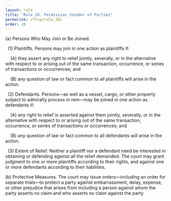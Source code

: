 ```yaml
---
layout: rule
title: "Rule 20. Permissive Joinder of Parties"
permalink: /frcp/rule_20/
order: 20
---
```


(a) Persons Who May Join or Be Joined.


&nbsp;&nbsp;(1) Plaintiffs. Persons may join in one action as plaintiffs if:


&nbsp;&nbsp;&nbsp;&nbsp;(A) they assert any right to relief jointly, severally, or in the alternative with respect to or arising out of the same transaction, occurrence, or series of transactions or occurrences; and


&nbsp;&nbsp;&nbsp;&nbsp;(B) any question of law or fact common to all plaintiffs will arise in the action.


&nbsp;&nbsp;(2) Defendants. Persons—as well as a vessel, cargo, or other property subject to admiralty process in rem—may be joined in one action as defendants if:


&nbsp;&nbsp;&nbsp;&nbsp;(A) any right to relief is asserted against them jointly, severally, or in the alternative with respect to or arising out of the same transaction, occurrence, or series of transactions or occurrences; and


&nbsp;&nbsp;&nbsp;&nbsp;(B) any question of law or fact common to all defendants will arise in the action.


&nbsp;&nbsp;(3) Extent of Relief. Neither a plaintiff nor a defendant need be interested in obtaining or defending against all the relief demanded. The court may grant judgment to one or more plaintiffs according to their rights, and against one or more defendants according to their liabilities.


(b) Protective Measures. The court may issue orders—including an order for separate trials—to protect a party against embarrassment, delay, expense, or other prejudice that arises from including a person against whom the party asserts no claim and who asserts no claim against the party.
